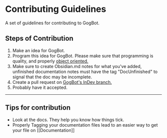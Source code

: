 # Contributing Guidelines
A set of guidelines for contributing to GogBot.

## Steps of Contribution
1. Make an idea for GogBot.
2. Program this idea for GogBot. Please make sure that programming is quality, and properly [object oriented.](https://en.wikipedia.org/wiki/Object-oriented_programming)
3. Make sure to create Obsidian.md notes for what you've added, unfinished documentation notes must have the tag "DocUnfinished" to signal that the doc may be incomplete.
4. Create a pull request on [GogBot's InDev branch.](https://github.com/BasicallyWiz/GogBot/tree/InDev)
5. Probably have it accepted.

---
## Tips for contribution
- Look at the docs. They help you know how things tick.
- Properly Tagging your documentation files lead to an easier way to get your file on [[Documentation]]